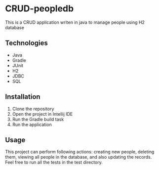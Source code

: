 
# CRUD-peopledb

This is a CRUD application writen in java to manage people using H2 database

## Technologies

* Java
* Gradle
* JUnit
* H2
* JDBC
* SQL

## Installation

1. Clone the repository
2. Open the project in Intellij IDE
3. Run the Gradle build task
4. Run the application

## Usage

This project can perform following actions: creating new people, deleting them, viewing all people in the database, and also updating the records. Feel free to run all the tests in the test directory.
